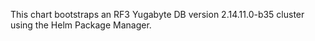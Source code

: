 This chart bootstraps an RF3 Yugabyte DB version 2.14.11.0-b35 cluster using the Helm Package Manager.
